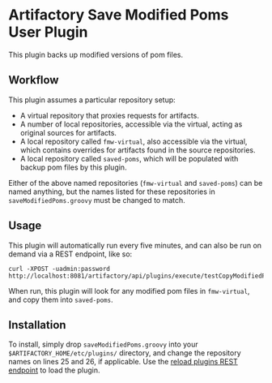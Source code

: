 Artifactory Save Modified Poms User Plugin
==========================================

This plugin backs up modified versions of pom files.

Workflow
--------

This plugin assumes a particular repository setup:

- A virtual repository that proxies requests for artifacts.
- A number of local repositories, accessible via the virtual, acting as original
  sources for artifacts.
- A local repository called `fmw-virtual`, also accessible via the virtual,
  which contains overrides for artifacts found in the source repositories.
- A local repository called `saved-poms`, which will be populated with backup
  pom files by this plugin.

Either of the above named repositories (`fmw-virtual` and `saved-poms`) can be
named anything, but the names listed for these repositories in
`saveModifiedPoms.groovy` must be changed to match.

Usage
-----

This plugin will automatically run every five minutes, and can also be run on
demand via a REST endpoint, like so:

``` shell
curl -XPOST -uadmin:password http://localhost:8081/artifactory/api/plugins/execute/testCopyModifiedPoms
```

When run, this plugin will look for any modified pom files in `fmw-virtual`, and
copy them into `saved-poms`.

Installation
------------

To install, simply drop `saveModifiedPoms.groovy` into your
`$ARTIFACTORY_HOME/etc/plugins/` directory, and change the repository names on
lines 25 and 26, if applicable. Use the [reload plugins REST endpoint][1] to
load the plugin.

[1]: https://www.jfrog.com/confluence/display/RTF/Artifactory+REST+API#ArtifactoryRESTAPI-ReloadPlugins
